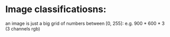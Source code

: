 # Image classificatiosns:

an image is just a big grid of numbers between [0, 255]:
    e.g. 900 * 600 * 3 (3 channels rgb)